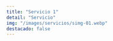 ```yaml
---
title: "Servicio 1"
detail: "Servicio"
img: "/images/servicios/simg-01.webp"
destacado: false
---
```


